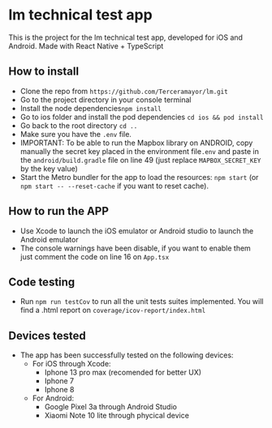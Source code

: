 # lm technical test app

This is the project for the lm technical test app, developed for iOS and Android.
Made with React Native + TypeScript

## How to install

- Clone the repo from `https://github.com/Terceramayor/lm.git`
- Go to the project directory in your console terminal
- Install the node dependencies`npm install`
- Go to ios folder and install the pod dependencies `cd ios && pod install`
- Go back to the root directory `cd ..`
- Make sure you have the `.env` file.
- IMPORTANT: To be able to run the Mapbox library on ANDROID, copy manually the secret key placed in the environment file`.env` and paste in the `android/build.gradle` file on line 49 (just replace `MAPBOX_SECRET_KEY` by the key value)
- Start the Metro bundler for the app to load the resources: `npm start` (or `npm start -- --reset-cache` if you want to reset cache).

## How to run the APP

- Use Xcode to launch the iOS emulator or Android studio to launch the Android emulator
- The console warnings have been disable, if you want to enable them just comment the code on line 16 on `App.tsx`

## Code testing

- Run `npm run testCov` to run all the unit tests suites implemented. You will find a .html report on `coverage/icov-report/index.html`

## Devices tested

- The app has been successfully tested on the following devices:
  - For iOS through Xcode:
    - Iphone 13 pro max (recomended for better UX)
    - Iphone 7
    - Iphone 8
  - For Android:
    - Google Pixel 3a through Android Studio
    - Xiaomi Note 10 lite through phycical device
